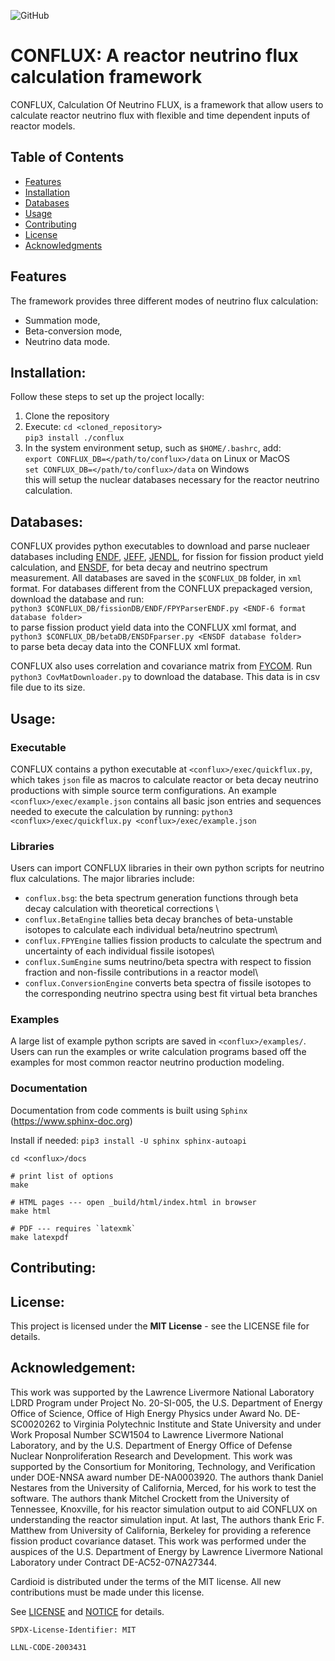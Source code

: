 ![GitHub](https://img.shields.io/github/license/CNFLUX/conflux)

CONFLUX: A reactor neutrino flux calculation framework
======================================================
CONFLUX, Calculation Of Neutrino FLUX, is a framework that allow users to
calculate reactor neutrino flux with flexible and time dependent inputs of
reactor models. 

## Table of Contents
- [Features](#features)
- [Installation](#installation)
- [Databases](#database)
- [Usage](#usage)
- [Contributing](#contributing)
- [License](#license)
- [Acknowledgments](#acknowledgments)

## Features
The framework provides three different modes of neutrino flux
calculation:
- Summation mode,
- Beta-conversion mode,
- Neutrino data mode.
  
## Installation:
Follow these steps to set up the project locally:
1. Clone the repository
2. Execute:
`cd <cloned_repository>`\
`pip3 install ./conflux`
4. In the system environment setup, such as `$HOME/.bashrc`, add:\
`export CONFLUX_DB=</path/to/conflux>/data` on Linux or MacOS\
`set CONFLUX_DB=</path/to/conflux>/data` on Windows\
this will setup the nuclear databases necessary for the reactor neutrino calculation.

## Databases:
CONFLUX provides python executables to download and parse nucleaer databases including 
[ENDF](https://www.nndc.bnl.gov/endf-releases/?version=B-VIII.1), 
[JEFF](https://www.oecd-nea.org/dbdata/jeff/jeff33/index.html), 
[JENDL](https://wwwndc.jaea.go.jp/jendl/jendl.html),
for fission for fission product yield calculation, and
[ENSDF](https://www.nndc.bnl.gov/ensdfarchivals/),
for beta decay and neutrino spectrum measurement.
All databases are saved in the `$CONFLUX_DB` folder, in `xml` format. For databases different from the CONFLUX prepackaged version, download the database and run:\
`python3 $CONFLUX_DB/fissionDB/ENDF/FPYParserENDF.py <ENDF-6 format database folder>`\
to parse fission product yield data into the CONFLUX xml format, and\
`python3 $CONFLUX_DB/betaDB/ENSDFparser.py <ENSDF database folder>`\
to parse beta decay data into the CONFLUX xml format.

CONFLUX also uses correlation and covariance matrix from [FYCOM](https://nucleardata.berkeley.edu/FYCoM/). Run\
`python3 CovMatDownloader.py` to download the database. This data is in csv file due to its size.

##  Usage:

### Executable

CONFLUX contains a python executable at `<conflux>/exec/quickflux.py`, which takes `json` file as macros to calculate reactor or beta decay neutrino productions with simple source term configurations. An example `<conflux>/exec/example.json` contains all basic json entries and sequences needed to execute the calculation by running:
`python3 <conflux>/exec/quickflux.py <conflux>/exec/example.json`

### Libraries

Users can import CONFLUX libraries in their own python scripts for neutrino flux calculations. The major libraries include:
- `conflux.bsg`: the beta spectrum generation functions through beta decay calculation with theoretical corrections \
- `conflux.BetaEngine` tallies beta decay branches of beta-unstable isotopes to calculate each individual beta/neutrino spectrum\
- `conflux.FPYEngine` tallies fission products to calculate the spectrum and uncertainty of each individual fissile isotopes\
- `conflux.SumEngine` sums neutrino/beta spectra with respect to fission fraction and non-fissile contributions in a reactor model\
- `conflux.ConversionEngine` converts beta spectra of fissile isotopes to the corresponding neutrino spectra using best fit virtual beta branches
 
### Examples

A large list of example python scripts are saved in `<conflux>/examples/`. Users can run the examples or write calculation programs based off the examples for most common reactor neutrino production modeling. 

### Documentation

Documentation from code comments is built using `Sphinx` (https://www.sphinx-doc.org)

Install if needed: `pip3 install -U sphinx sphinx-autoapi`

```
cd <conflux>/docs

# print list of options
make

# HTML pages --- open _build/html/index.html in browser
make html

# PDF --- requires `latexmk`
make latexpdf
```

## Contributing:

## License:

This project is licensed under the **MIT License** - see the LICENSE file for details.

## Acknowledgement:
This work was supported by the Lawrence Livermore National Laboratory LDRD Program under Project No. 20-SI-005, the U.S. Department of Energy Office of Science, Office of High Energy Physics under Award No. DE-SC0020262 to Virginia Polytechnic Institute and State University and under Work Proposal Number SCW1504 to Lawrence Livermore National Laboratory, and by the U.S. Department of Energy Office of Defense Nuclear Nonproliferation Research and Development.  This work was supported by the Consortium for Monitoring, Technology, and Verification under DOE-NNSA award number DE-NA0003920. The authors thank Daniel Nestares from the University of California, Merced, for his work to test the software. The authors thank Mitchel Crockett from the University of Tennessee, Knoxville, for his reactor simulation output to aid CONFLUX on understanding the reactor simulation input. At last, The authors thank Eric F. Matthew from University of California, Berkeley for providing a reference fission product covariance dataset. This work was performed under the auspices of the U.S. Department of Energy by Lawrence Livermore National Laboratory under Contract DE-AC52-07NA27344. 

Cardioid is distributed under the terms of the MIT license. All new contributions must be made under this license.

See [LICENSE](https://github.com/CNFLUX/conflux/LICENSE) and [NOTICE](https://github.com/CNFLUX/conflux/conflux/NOTICE) for details.

`SPDX-License-Identifier: MIT`

``LLNL-CODE-2003431``

